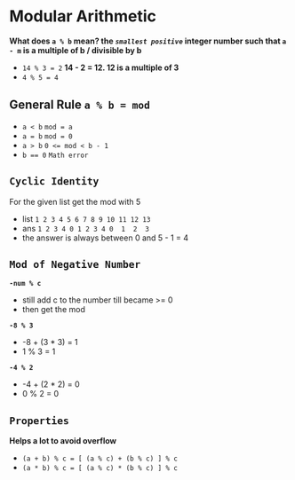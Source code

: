 # Modular Arithmetic
**What does `a % b` mean? the *`smallest positive`* integer number such that `a - m` is a multiple of b / divisible by b**

- `14 % 3 = 2` **14 - 2 = 12. 12 is a multiple of 3**
- `4 % 5 = 4`

## General Rule `a % b = mod`
- `a < b` `mod = a`
- `a = b` `mod = 0`
- `a > b` `0 <= mod < b - 1`
- `b == 0` `Math error`

## `Cyclic Identity`
For the given list get the mod with 5

- list `1 2 3 4 5 6 7 8 9 10 11 12 13`
- ans  `1 2 3 4 0 1 2 3 4 0  1  2  3`
- the answer is always between 0 and 5 - 1 = 4

## `Mod of Negative Number`
**`-num % c`**
- still add c to the number till became >= 0
- then get the mod

**`-8 % 3`**
- -8 + (3 * 3) = 1
- 1 % 3 = 1

**`-4 % 2`**
- -4 + (2 * 2) = 0
- 0 % 2 = 0

  

## `Properties`
**Helps a lot to avoid overflow**
- `(a + b) % c = [ (a % c) + (b % c) ] % c`
- `(a * b) % c = [ (a % c) * (b % c) ] % c`
